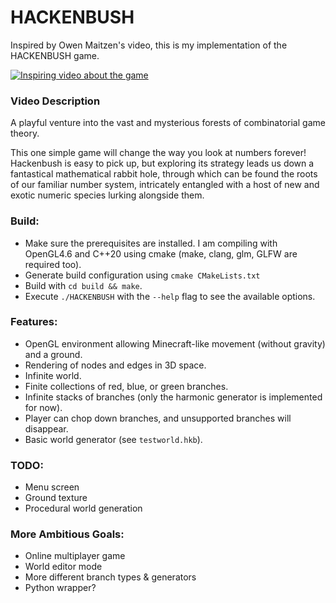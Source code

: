 # HACKENBUSH

Inspired by Owen Maitzen's video, this is my implementation of the HACKENBUSH game.

[![Inspiring video about the game](http://i3.ytimg.com/vi/ZYj4NkeGPdM/maxresdefault.jpg)](https://youtu.be/ZYj4NkeGPdM)

### Video Description

A playful venture into the vast and mysterious forests of combinatorial game theory.

This one simple game will change the way you look at numbers forever! Hackenbush is easy to pick up, but exploring its
strategy leads us down a fantastical mathematical rabbit hole, through which can be found the roots of our familiar
number system, intricately entangled with a host of new and exotic numeric species lurking alongside them.

### Build:

- Make sure the prerequisites are installed. I am compiling with OpenGL4.6 and C++20 using cmake (make, clang, glm, GLFW
  are required too).
- Generate build configuration using `cmake CMakeLists.txt`
- Build with `cd build && make`.
- Execute `./HACKENBUSH` with the `--help` flag to see the available options.

### Features:

- OpenGL environment allowing Minecraft-like movement (without gravity) and a ground.
- Rendering of nodes and edges in 3D space.
- Infinite world.
- Finite collections of red, blue, or green branches.
- Infinite stacks of branches (only the harmonic generator is implemented for now).
- Player can chop down branches, and unsupported branches will disappear.
- Basic world generator (see `testworld.hkb`).

### TODO:

- Menu screen
- Ground texture
- Procedural world generation

### More Ambitious Goals:

- Online multiplayer game
- World editor mode
- More different branch types & generators
- Python wrapper?
